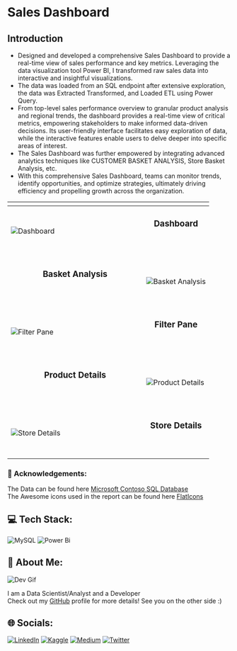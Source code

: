 # Sales Dashboard

## Introduction
- Designed and developed a comprehensive Sales Dashboard to provide a real-time view of sales performance and key metrics. Leveraging the data visualization tool Power BI, I transformed raw sales data into interactive and insightful visualizations.
- The data was loaded from an SQL endpoint after extensive exploration, the data was Extracted Transformed, and Loaded ETL using Power Query.
- From top-level sales performance overview to granular product analysis and regional trends, the dashboard provides a real-time view of critical metrics, empowering stakeholders to make informed data-driven decisions. Its user-friendly interface facilitates easy exploration of data, while the interactive features enable users to delve deeper into specific areas of interest.
- The Sales Dashboard was further empowered by integrating advanced analytics techniques like CUSTOMER BASKET ANALYSIS, Store Basket Analysis, etc.
- With this comprehensive Sales Dashboard, teams can monitor trends, identify opportunities, and optimize strategies, ultimately driving efficiency and propelling growth across the organization.

| <div style="width:290px"></div> | |
| --------------------------------------- | ------------------------------------- |
| ![Dashboard](https://github.com/lunaSnowflake/Sales-Dashboard/assets/110465395/547f5480-fb2f-4acd-b6a7-8efe5b67723e) | <div align="center"><h3>Dashboard</h3><div> <br/><br/> |
| <div align="center"><h3>Basket Analysis</h3><div> <br/><br/> | ![Basket Analysis](https://github.com/lunaSnowflake/Sales-Dashboard/assets/110465395/a2c8031d-3683-4b48-8565-c91ba50b43fb) |
| ![Filter Pane](https://github.com/lunaSnowflake/Sales-Dashboard/assets/110465395/a779a9c4-2079-40a5-bcac-911ceea111f7) | <div align="center"><h3>Filter Pane</h3><div> <br/><br/> |
| <div align="center"><h3>Product Details</h3><div> <br/><br/> | ![Product Details](https://github.com/lunaSnowflake/Sales-Dashboard/assets/110465395/35cf77aa-f259-41c7-a420-be20d25b313a) |
| ![Store Details](https://github.com/lunaSnowflake/Sales-Dashboard/assets/110465395/d1b4a7e6-658c-4eaf-a4f3-d0463c634295) | <div align="center"><h3>Store Details</h3><div> <br/><br/> |

### 🌟 Acknowledgements:
The Data can be found here [Microsoft Contoso SQL Database](https://www.microsoft.com/en-us/download/details.aspx?id=18279) <br/>
The Awesome icons used in the report can be found here [FlatIcons](https://www.flaticon.com/) <br/>

## 💻 Tech Stack:
![MySQL](https://img.shields.io/badge/mysql-%2300f.svg?style=for-the-badge&logo=mysql&logoColor=white) 
![Power Bi](https://img.shields.io/badge/power_bi-F2C811?style=for-the-badge&logo=powerbi&logoColor=black)

## 💫 About Me:
![Dev Gif](https://media.giphy.com/media/f3iwJFOVOwuy7K6FFw/giphy.gif) <br/>

I am a Data Scientist/Analyst and a Developer <br/>
Check out my [GitHub](https://github.com/lunaSnowflake) profile for more details! See you on the other side :)

## 🌐 Socials:
[![LinkedIn](https://img.shields.io/badge/LinkedIn-%230077B5.svg?logo=linkedin&logoColor=white)](https://www.linkedin.com/in/hussainkhatumdi/) 
[![Kaggle](https://img.shields.io/badge/Kaggle-035a7d?logo=kaggle&logoColor=white)](https://www.kaggle.com/lunaticsain)
[![Medium](https://img.shields.io/badge/Medium-12100E?logo=medium&logoColor=white)](https://medium.com/@hussainkhatumadi53) 
[![Twitter](https://img.shields.io/badge/Twitter-%231DA1F2.svg?logo=Twitter&logoColor=white)](https://twitter.com/lunatic_sain) 
